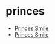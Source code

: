 # princes

 * [Princes Smile](../index/p/princes-smile-102784.json)
 * [Princes Smile](../index/p/princes-smile-200191.json)
